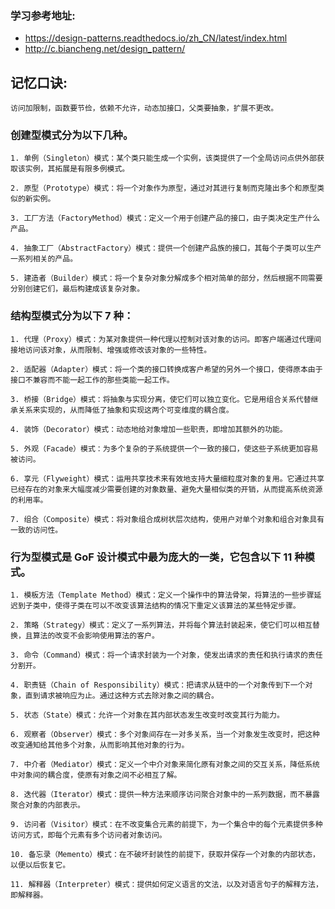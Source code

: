 ### 学习参考地址:

- https://design-patterns.readthedocs.io/zh_CN/latest/index.html
- http://c.biancheng.net/design_pattern/


## 记忆口诀:
    访问加限制，函数要节俭，依赖不允许，动态加接口，父类要抽象，扩展不更改。


### 创建型模式分为以下几种。
    1. 单例（Singleton）模式：某个类只能生成一个实例，该类提供了一个全局访问点供外部获取该实例，其拓展是有限多例模式。

    2. 原型（Prototype）模式：将一个对象作为原型，通过对其进行复制而克隆出多个和原型类似的新实例。

    3. 工厂方法（FactoryMethod）模式：定义一个用于创建产品的接口，由子类决定生产什么产品。

    4. 抽象工厂（AbstractFactory）模式：提供一个创建产品族的接口，其每个子类可以生产一系列相关的产品。

    5. 建造者（Builder）模式：将一个复杂对象分解成多个相对简单的部分，然后根据不同需要分别创建它们，最后构建成该复杂对象。

### 结构型模式分为以下 7 种：
    1. 代理（Proxy）模式：为某对象提供一种代理以控制对该对象的访问。即客户端通过代理间接地访问该对象，从而限制、增强或修改该对象的一些特性。

    2. 适配器（Adapter）模式：将一个类的接口转换成客户希望的另外一个接口，使得原本由于接口不兼容而不能一起工作的那些类能一起工作。

    3. 桥接（Bridge）模式：将抽象与实现分离，使它们可以独立变化。它是用组合关系代替继承关系来实现的，从而降低了抽象和实现这两个可变维度的耦合度。

    4. 装饰（Decorator）模式：动态地给对象增加一些职责，即增加其额外的功能。

    5. 外观（Facade）模式：为多个复杂的子系统提供一个一致的接口，使这些子系统更加容易被访问。

    6. 享元（Flyweight）模式：运用共享技术来有效地支持大量细粒度对象的复用。它通过共享已经存在的对象来大幅度减少需要创建的对象数量、避免大量相似类的开销，从而提高系统资源的利用率。

    7. 组合（Composite）模式：将对象组合成树状层次结构，使用户对单个对象和组合对象具有一致的访问性。


### 行为型模式是 GoF 设计模式中最为庞大的一类，它包含以下 11 种模式。
    1. 模板方法（Template Method）模式：定义一个操作中的算法骨架，将算法的一些步骤延迟到子类中，使得子类在可以不改变该算法结构的情况下重定义该算法的某些特定步骤。

    2. 策略（Strategy）模式：定义了一系列算法，并将每个算法封装起来，使它们可以相互替换，且算法的改变不会影响使用算法的客户。

    3. 命令（Command）模式：将一个请求封装为一个对象，使发出请求的责任和执行请求的责任分割开。

    4. 职责链（Chain of Responsibility）模式：把请求从链中的一个对象传到下一个对象，直到请求被响应为止。通过这种方式去除对象之间的耦合。

    5. 状态（State）模式：允许一个对象在其内部状态发生改变时改变其行为能力。

    6. 观察者（Observer）模式：多个对象间存在一对多关系，当一个对象发生改变时，把这种改变通知给其他多个对象，从而影响其他对象的行为。

    7. 中介者（Mediator）模式：定义一个中介对象来简化原有对象之间的交互关系，降低系统中对象间的耦合度，使原有对象之间不必相互了解。

    8. 迭代器（Iterator）模式：提供一种方法来顺序访问聚合对象中的一系列数据，而不暴露聚合对象的内部表示。

    9. 访问者（Visitor）模式：在不改变集合元素的前提下，为一个集合中的每个元素提供多种访问方式，即每个元素有多个访问者对象访问。

    10. 备忘录（Memento）模式：在不破坏封装性的前提下，获取并保存一个对象的内部状态，以便以后恢复它。

    11. 解释器（Interpreter）模式：提供如何定义语言的文法，以及对语言句子的解释方法，即解释器。
